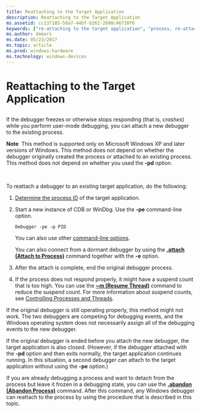 ```yaml
---
title: Reattaching to the Target Application
description: Reattaching to the Target Application
ms.assetid: cc137185-58a7-44bf-b262-2698c46730f6
keywords: ["re-attaching to the target application", "process, re-attaching debugger to"]
ms.author: domars
ms.date: 05/23/2017
ms.topic: article
ms.prod: windows-hardware
ms.technology: windows-devices
---
```


# Reattaching to the Target Application


## <span id="ddk_re_attaching_to_the_target_application_dbg"></span><span id="DDK_RE_ATTACHING_TO_THE_TARGET_APPLICATION_DBG"></span>


If the debugger freezes or otherwise stops responding (that is, *crashes*) while you perform user-mode debugging, you can attach a new debugger to the existing process.

**Note**  This method is supported only on Microsoft Windows XP and later versions of Windows. This method does not depend on whether the debugger originally created the process or attached to an existing process. This method does not depend on whether you used the **-pd** option.

 

To reattach a debugger to an existing target application, do the following:

1.  [Determine the process ID](finding-the-process-id.md) of the target application.

2.  Start a new instance of CDB or WinDbg. Use the **-pe** command-line option.

    ```
    Debugger -pe -p PID 
    ```

    You can also use other [command-line options](command-line-options.md).

    You can also connect from a dormant debugger by using the [**.attach (Attach to Process)**](-attach--attach-to-process-.md) command together with the **-e** option.

3.  After the attach is complete, end the original debugger process.

4.  If the process does not respond properly, it might have a suspend count that is too high. You can use the [**~m (Resume Thread)**](-m--resume-thread-.md) command to reduce the suspend count. For more information about suspend counts, see [Controlling Processes and Threads](controlling-processes-and-threads.md).

If the original debugger is still operating properly, this method might not work. The two debuggers are competing for debugging events, and the Windows operating system does not necessarily assign all of the debugging events to the new debugger.

If the original debugger is ended before you attach the new debugger, the target application is also closed. (However, if the debugger attached with the **-pd** option and then exits normally, the target application continues running. In this situation, a second debugger can attach to the target application without using the **-pe** option.)

If you are already debugging a process and want to detach from the process but leave it frozen in a debugging state, you can use the [**.abandon (Abandon Process)**](-abandon--abandon-process-.md) command. After this command, any Windows debugger can reattach to the process by using the procedure that is described in this topic.

 

 





